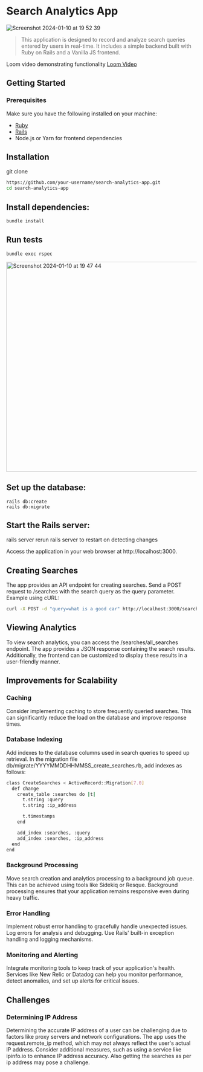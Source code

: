 # Search Analytics App
![Screenshot 2024-01-10 at 19 52 39](https://github.com/Kalunge/Helpjuice/assets/50773868/a1230272-0682-49b9-b0e9-21edc0e14e46)



> This application is designed to record and analyze search queries entered by users in real-time. It includes a simple backend built with Ruby on Rails and a Vanilla JS frontend.

Loom video demonstrating functionality
[Loom Video](https://www.loom.com/share/1eb7a6d9163a45b09b038aca72e89f45)


## Getting Started
### Prerequisites
Make sure you have the following installed on your machine:
- [Ruby](https://www.ruby-lang.org/en/)
- [Rails](https://gorails.com/)
- Node.js or Yarn for frontend dependencies

## Installation
git clone
```sh
https://github.com/your-username/search-analytics-app.git
cd search-analytics-app
```
## Install dependencies:
```sh
bundle install
```
## Run tests
```
bundle exec rspec
```
<img width="556" alt="Screenshot 2024-01-10 at 19 47 44" src="https://github.com/Kalunge/Helpjuice/assets/50773868/4a80a079-302e-4232-accd-a335a8a4b0ff">

## Set up the database:
```
rails db:create
rails db:migrate
```
## Start the Rails server:
rails server
rerun rails server to restart on detecting changes

Access the application in your web browser at http://localhost:3000.


## Creating Searches
The app provides an API endpoint for creating searches. Send a POST request to /searches with the search query as the query parameter. Example using cURL:
```sh
curl -X POST -d "query=what is a good car" http://localhost:3000/searches
```

## Viewing Analytics
To view search analytics, you can access the /searches/all_searches endpoint. The app provides a JSON response containing the search results. Additionally, the frontend can be customized to display these results in a user-friendly manner.

## Improvements for Scalability

### Caching
Consider implementing caching to store frequently queried searches. This can significantly reduce the load on the database and improve response times.

### Database Indexing
Add indexes to the database columns used in search queries to speed up retrieval. In the migration file db/migrate/YYYYMMDDHHMMSS_create_searches.rb, add indexes as follows:

```sh
class CreateSearches < ActiveRecord::Migration[7.0]
  def change
    create_table :searches do |t|
      t.string :query
      t.string :ip_address

      t.timestamps
    end

    add_index :searches, :query
    add_index :searches, :ip_address
  end
end
```

### Background Processing
Move search creation and analytics processing to a background job queue. This can be achieved using tools like Sidekiq or Resque. Background processing ensures that your application remains responsive even during heavy traffic.

### Error Handling
Implement robust error handling to gracefully handle unexpected issues. Log errors for analysis and debugging. Use Rails' built-in exception handling and logging mechanisms.

### Monitoring and Alerting
Integrate monitoring tools to keep track of your application's health. Services like New Relic or Datadog can help you monitor performance, detect anomalies, and set up alerts for critical issues.

## Challenges
### Determining IP Address
Determining the accurate IP address of a user can be challenging due to factors like proxy servers and network configurations. The app uses the request.remote_ip method, which may not always reflect the user's actual IP address. Consider additional measures, such as using a service like ipinfo.io to enhance IP address accuracy. Also getting the searches as per ip address may pose a challenge.


